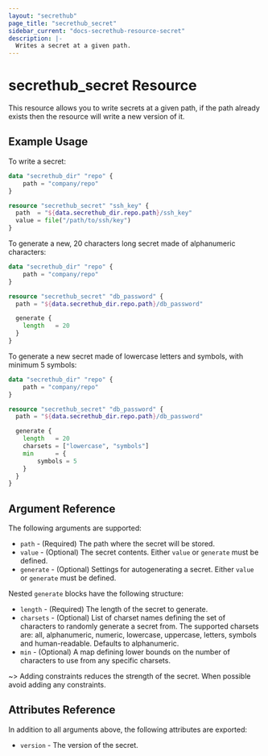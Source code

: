```yaml
---
layout: "secrethub"
page_title: "secrethub_secret"
sidebar_current: "docs-secrethub-resource-secret"
description: |-
  Writes a secret at a given path.
---
```


# secrethub_secret Resource

This resource allows you to write secrets at a given path, if the path already exists then the resource will write a new version of it.

## Example Usage

To write a secret:

```terraform
data "secrethub_dir" "repo" {
    path = "company/repo"
}

resource "secrethub_secret" "ssh_key" {
  path  = "${data.secrethub_dir.repo.path}/ssh_key"
  value = file("/path/to/ssh/key")
}
```

To generate a new, 20 characters long secret made of alphanumeric characters:

```terraform
data "secrethub_dir" "repo" {
    path = "company/repo"
}

resource "secrethub_secret" "db_password" {
  path = "${data.secrethub_dir.repo.path}/db_password"

  generate {
    length   = 20
  }
}
```

To generate a new secret made of lowercase letters and symbols, with minimum 5 symbols:

```terraform
data "secrethub_dir" "repo" {
    path = "company/repo"
}

resource "secrethub_secret" "db_password" {
  path = "${data.secrethub_dir.repo.path}/db_password"

  generate {
    length   = 20
    charsets = ["lowercase", "symbols"]
    min      = {
        symbols = 5
    }
  }
}
```

## Argument Reference

The following arguments are supported:

* `path` - (Required) The path where the secret will be stored.
* `value` - (Optional) The secret contents. Either `value` or `generate` must be defined.
* `generate` - (Optional) Settings for autogenerating a secret. Either `value` or `generate` must be defined.

Nested `generate` blocks have the following structure:

* `length` - (Required) The length of the secret to generate.
* `charsets` - (Optional) List of charset names defining the set of characters to randomly generate a secret from. The supported charsets are: all, alphanumeric, numeric, lowercase, uppercase, letters, symbols and human-readable. Defaults to alphanumeric.
* `min` - (Optional) A map defining lower bounds on the number of characters to use from any specific charsets.

~> Adding constraints reduces the strength of the secret. When possible avoid adding any constraints.
## Attributes Reference

In addition to all arguments above, the following attributes are exported:

* `version` - The version of the secret.

